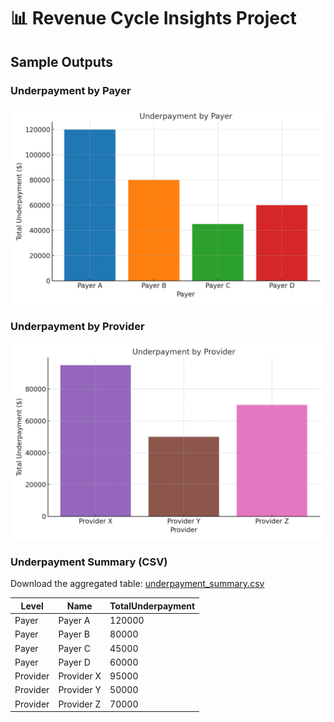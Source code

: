 # 📊 Revenue Cycle Insights Project

## Sample Outputs

### Underpayment by Payer
![Underpayment by Payer](underpayment_by_payer.png)

### Underpayment by Provider
![Underpayment by Provider](underpayment_by_provider.png)

### Underpayment Summary (CSV)
Download the aggregated table: [underpayment_summary.csv](underpayment_summary.csv)

| Level    | Name       | TotalUnderpayment |
|----------|------------|-------------------|
| Payer    | Payer A    | 120000            |
| Payer    | Payer B    | 80000             |
| Payer    | Payer C    | 45000             |
| Payer    | Payer D    | 60000             |
| Provider | Provider X | 95000             |
| Provider | Provider Y | 50000             |
| Provider | Provider Z | 70000             |

